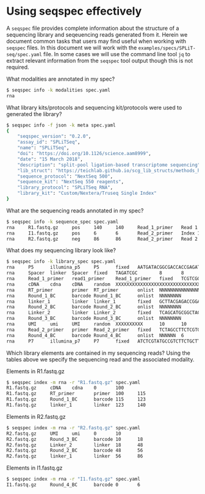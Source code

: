 # Using seqspec effectively

A `seqspec` file provides complete information about the structure of a sequencing library and seqeuencing reads generated from it. Herein we document common tasks that users may find useful when working with `seqspec` files. In this document we will work with the `examples/specs/SPLiT-seq/spec.yaml` file. In some cases we will use the command line tool `jq` to extract relevant information from the `seqspec` tool output though this is not required.

What modalities are annotated in my spec?

```bash
$ seqspec info -k modalities spec.yaml
rna
```

What library kits/protocols and sequencing kit/protocols were used to generated the library?

```bash
$ seqspec info -f json -k meta spec.yaml
{
    "seqspec_version": "0.2.0",
    "assay_id": "SPLiTSeq",
    "name": "SPLiTSeq",
    "doi": "https://doi.org/10.1126/science.aam8999",
    "date": "15 March 2018",
    "description": "split-pool ligation-based transcriptome sequencing",
    "lib_struct": "https://teichlab.github.io/scg_lib_structs/methods_html/SPLiT-seq.html",
    "sequence_protocol": "NextSeq 500",
    "sequence_kit": "NextSeq 550 reagents",
    "library_protocol": "SPLiTSeq RNA",
    "library_kit": "Custom/Nextera/Truseq Single Index"
}
```

What are the sequencing reads annotated in my spec?

```bash
$ seqspec info -k sequence_spec spec.yaml
rna     R1.fastq.gz     pos     140     140     Read_1_primer   Read 1
rna     I1.fastq.gz     pos     6       6       Read_2_primer   Index 1 (i7 index)
rna     R2.fastq.gz     neg     86      86      Read_2_primer   Read 2
```

What does my sequencing library look like?

```bash
$ seqspec info -k library_spec spec.yaml
rna     P5      illumina_p5     P5      fixed   AATGATACGGCGACCACCGAGATCTACAC   29      29      None
rna     Spacer  linker  Spacer  fixed   TAGATCGC        8       8       None
rna     Read_1_primer   read1_primer    Read_1_primer   fixed   TCGTCGGCAGCGTCAGATGTGTATAAGAGACAG       33      33      None
rna     cDNA    cdna    cDNA    random  XXXXXXXXXXXXXXXXXXXXXXXXXXXXXXXXXXXXXXXXXXXXXXXXXXXXXXXXXXXXXXXXXXXXXXXXXXXXXXXXXXXXXXXXXXXXXXXXXXXX    1      100      None
rna     RT_primer       primer  RT_primer       onlist  NNNNNNNNNNNNNNN 6       15      onlist_rt_primer.txt
rna     Round_1_BC      barcode Round_1_BC      onlist  NNNNNNNN        8       8       onlist_round1.txt
rna     linker_1        linker  linker_1        fixed   GCTTACGAGACCGGAGAGTTCGTGCACCTA  30      30      None
rna     Round_2_BC      barcode Round_2_BC      onlist  NNNNNNNN        8       8       onlist_round1.txt
rna     Linker_2        linker  Linker_2        fixed   TCAGCATGCGGCTACGCTTTGTAGCCGGTG  30      30      None
rna     Round_3_BC      barcode Round_3_BC      onlist  NNNNNNNN        8       8       onlist_round1.txt
rna     UMI     umi     UMI     random  XXXXXXXXXX      10      10      onlist_round2.txt
rna     Read_2_primer   primer  Read_2_primer   fixed   TCTAGCCTTCTCGTGTGCAGAC  22      22      onlist_round3.txt
rna     Round_4_BC      barcode Round_4_BC      onlist  NNNNNN  6       6       onlist_round4.txt
rna     P7      illumina_p7     P7      fixed   ATCTCGTATGCCGTCTTCTGCTTG        24      24      None
```

Which library elements are contained in my sequencing reads?
Using the tables above we specify the sequencing read and the associated modality.

Elements in R1.fastq.gz
```bash
$ seqspec index -m rna -r "R1.fastq.gz" spec.yaml
R1.fastq.gz     cDNA    cdna    0       100
R1.fastq.gz     RT_primer       primer  100     115
R1.fastq.gz     Round_1_BC      barcode 115     123
R1.fastq.gz     linker_1        linker  123     140
```

Elements in R2.fastq.gz
```bash
$ seqspec index -m rna -r "R2.fastq.gz" spec.yaml
R2.fastq.gz     UMI     umi     0       10
R2.fastq.gz     Round_3_BC      barcode 10      18
R2.fastq.gz     Linker_2        linker  18      48
R2.fastq.gz     Round_2_BC      barcode 48      56
R2.fastq.gz     linker_1        linker  56      86
```

Elements in I1.fastq.gz
```bash
$ seqspec index -m rna -r "I1.fastq.gz" spec.yaml
I1.fastq.gz     Round_4_BC      barcode 0       6
```
